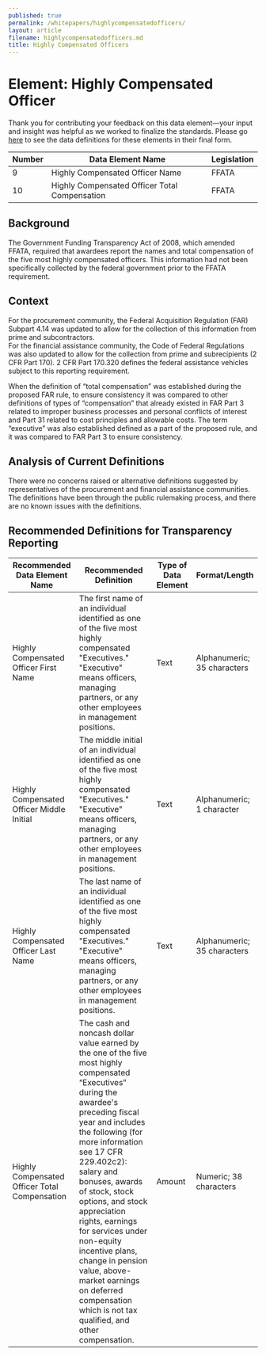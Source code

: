 ```yaml
---
published: true
permalink: /whitepapers/highlycompensatedofficers/
layout: article
filename: highlycompensatedofficers.md
title: Highly Compensated Officers
---
```


# Element: Highly Compensated Officer

Thank you for contributing your feedback on this data element—your input and insight was helpful as we worked to finalize the standards. Please go [here](https://max.gov/maxportal/assets/public/offm/DataStandardsFinal.htm "Federal Spending Transparency Standards") to see the data definitions for these elements in their final form.

<table class='table-bordered'>
  <thead>
    <tr>
      <th scope="col">Number</th>
      <th scope ="col">Data Element Name</th>
      <th scope="col">Legislation</th>
    </tr>
  </thead>
  <tr>
    <td>9</td>
    <td>Highly Compensated Officer Name</td>
    <td>FFATA</td>
  </tr>
  <tr>
    <td>10</td>
    <td>Highly Compensated Officer Total Compensation</td>
    <td>FFATA</td>
  </tr>
</table>


## Background

The Government Funding Transparency Act of 2008, which amended FFATA, required that awardees report the names and total compensation of the five most highly compensated officers.  This information had not been specifically collected by the federal government prior to the FFATA requirement.

## Context

For the procurement community, the Federal Acquisition Regulation (FAR) Subpart 4.14 was updated to allow for the collection of this information from prime and subcontractors.  
For the financial assistance community, the Code of Federal Regulations was also updated to allow for the collection from prime and subrecipients (2 CFR Part 170).  2 CFR Part 170.320 defines the federal assistance vehicles subject to this reporting requirement.

When the definition of “total compensation” was established during the proposed FAR rule, to ensure consistency it was compared to other definitions of types of “compensation” that already existed in FAR Part 3 related to improper business processes and personal conflicts of interest and Part 31 related to cost principles and allowable costs.   The term “executive” was also established defined as a part of the proposed rule, and it was compared to FAR Part 3 to ensure consistency.

## Analysis of Current Definitions

There were no concerns raised or alternative definitions suggested by representatives of the procurement and financial assistance communities.  The definitions have been through the public rulemaking process, and there are no known issues with the definitions.

## Recommended Definitions for Transparency Reporting

<table class='table-bordered'>
  <thead>
    <tr>
      <th scope="col">Recommended Data Element Name</th>
      <th scope="col">Recommended Definition</th>
      <th scope="col">Type of Data Element</th>
      <th scope="col">Format/Length</th>
    </tr>
  </thead>
  <tr>
      <td>Highly Compensated Officer First Name</td>
      <td>The first name of an individual identified as one of the five most highly compensated "Executives."  "Executive" means officers, managing partners, or any other employees in management positions.</td>
      <td>Text</td>
      <td>Alphanumeric; 35 characters</td>
  </tr>
  <tr>
      <td>Highly Compensated Officer Middle Initial</td>
      <td>The middle initial of an individual identified as one of the five most highly compensated "Executives."  "Executive" means officers, managing partners, or any other employees in management positions.</td>
      <td>Text</td>
      <td>Alphanumeric; 1 character</td>
  </tr>
  <tr>
      <td>Highly Compensated Officer Last Name</td>
      <td>The last name of an individual identified as one of the five most highly compensated "Executives." "Executive" means officers, managing partners, or any other employees in management positions.</td>
      <td>Text</td>
      <td>Alphanumeric; 35 characters</td>
  </tr>
  <tr>
      <td>Highly Compensated Officer Total Compensation</td>
      <td>The cash and noncash dollar value earned by the one of the five most highly compensated “Executives” during the awardee's preceding fiscal year and includes the following (for more information see 17 CFR 229.402c2): salary and bonuses, awards of stock, stock options, and stock appreciation rights, earnings for services under non-equity incentive plans, change in pension value, above-market earnings on deferred compensation which is not tax qualified, and other compensation.</td>
      <td>Amount</td>
      <td>Numeric; 38 characters</td>
  </tr>
</table>

